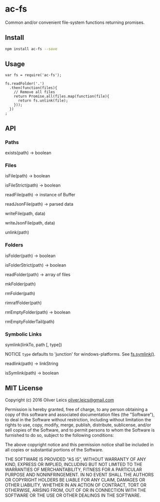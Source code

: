 
ac-fs
==========

Common and/or convenient file-system functions returning promises.

Install
-------

```sh
npm install ac-fs --save
```

Usage
-----

```
var fs = require('ac-fs');

fs.readFolder('.')
  .then(function(files){
    // Remove all files
    return Promise.all(files.map(function(file){
      return fs.unlink(file);
    }));
  })
;
```

API
---

### Paths

exists(path) -> boolean

### Files

isFile(path) -> boolean

isFileStrict(path) -> boolean

readFile(path) -> instance of Buffer

readJsonFile(path) -> parsed data

writeFile(path, data)

writeJsonFile(path, data)

unlink(path)

### Folders

isFolder(path) -> boolean

isFolderStrict(path) -> boolean

readFolder(path) -> array of files

mkFolder(path)

rmFolder(path)

rimrafFolder(path)

rmEmptyFolder(path) -> boolean

rmEmptyFolderTail(path)

### Symbolic Links

symlink(linkTo, path [, type])

NOTICE `type` defaults to 'junction' for windows-platforms.
See [fs.symlink()](https://nodejs.org/api/fs.html#fs_fs_symlink_target_path_type_callback).

readlink(path) -> linkString

isSymlink(path) -> boolean

MIT License
-----------

Copyright (c) 2016 Oliver Leics <oliver.leics@gmail.com>

Permission is hereby granted, free of charge, to any person obtaining a copy of this software and associated documentation files (the "Software"), to deal in the Software without restriction, including without limitation the rights to use, copy, modify, merge, publish, distribute, sublicense, and/or sell copies of the Software, and to permit persons to whom the Software is furnished to do so, subject to the following conditions:

The above copyright notice and this permission notice shall be included in all copies or substantial portions of the Software.

THE SOFTWARE IS PROVIDED "AS IS", WITHOUT WARRANTY OF ANY KIND, EXPRESS OR IMPLIED, INCLUDING BUT NOT LIMITED TO THE WARRANTIES OF MERCHANTABILITY, FITNESS FOR A PARTICULAR PURPOSE AND NONINFRINGEMENT. IN NO EVENT SHALL THE AUTHORS OR COPYRIGHT HOLDERS BE LIABLE FOR ANY CLAIM, DAMAGES OR OTHER LIABILITY, WHETHER IN AN ACTION OF CONTRACT, TORT OR OTHERWISE, ARISING FROM, OUT OF OR IN CONNECTION WITH THE SOFTWARE OR THE USE OR OTHER DEALINGS IN THE SOFTWARE.
